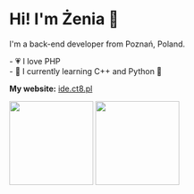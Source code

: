 # Hi! I'm Żenia 👋

I'm a back-end developer from Poznań, Poland.

<p>
  - 💗 I love PHP 
  <br>
  - 🌴 I currently learning C++ and Python 🐍
</p>

<b>My website:</b> <a href="https://ide.ct8.pl">ide.ct8.pl</a>


<img height=150 align="center" src="https://github-readme-stats.vercel.app/api?username=zhenias" />
<img height=150 align="center" src="https://github-readme-stats.vercel.app/api/top-langs?username=zhenias&layout=compact&langs_count=10&card_width=320" />
